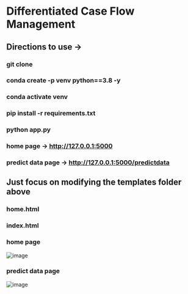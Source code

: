 # Differentiated Case Flow Management

## Directions to use ->

### git clone
### conda create -p venv python==3.8 -y
### conda activate venv
### pip install -r requirements.txt
### python app.py

### home page -> http://127.0.0.1:5000
### predict data page  -> http://127.0.0.1:5000/predictdata

## Just focus on modifying the templates folder above 
### home.html 
### index.html

### home page

![image](https://github.com/uday18git/Differentiated-Case-Flow-Management/assets/102567732/6d3a9a08-f148-4101-bd62-2eee312fac2a)


### predict data page
![image](https://github.com/uday18git/Differentiated-Case-Flow-Management/assets/102567732/ecfb2e9b-31a0-48e0-82a0-40beea311e8d)


